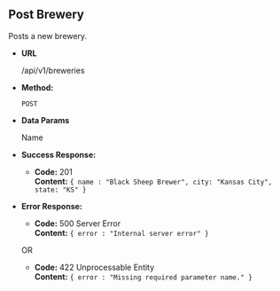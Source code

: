 **Post Brewery**
----
  Posts a new brewery.

* **URL**

  /api/v1/breweries

* **Method:**

  `POST`

* **Data Params**

  Name

* **Success Response:**

  * **Code:** 201 <br />
    **Content:** `{ name : "Black Sheep Brewer", city: "Kansas City", state: "KS" }`
 
* **Error Response:**

  * **Code:** 500 Server Error <br />
    **Content:** `{ error : "Internal server error" }`

  OR

  * **Code:** 422 Unprocessable Entity <br />
    **Content:** `{ error : "Missing required parameter name." }`

